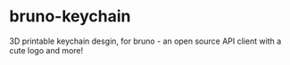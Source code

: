 # bruno-keychain
3D printable keychain desgin, for bruno - an open source API client with a cute logo and more!
